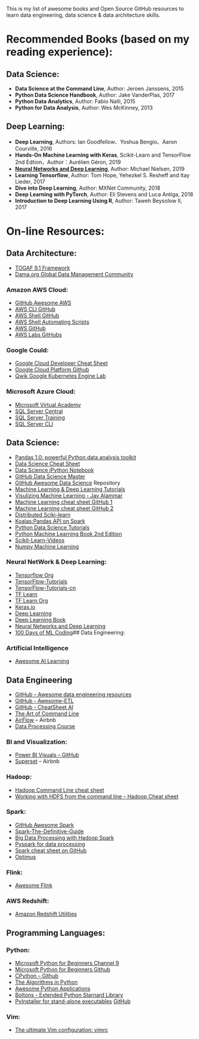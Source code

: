 This is my list of awesome books and Open Source GitHub resources to learn data engineering, data science & data architecture skills.

# Recommended Books (based on my reading experience):
## Data Science:
* __Data Science at the Command Line__, Author: Jeroen Janssens, 2015
* __Python Data Science Handbook__, Author: Jake VanderPlas, 2017
* __Python Data Analytics__, Author: Fabio Nalli, 2015
* __Python for Data Analysis__, Author: Wes McKinney, 2013

## Deep Learning:
* __Deep Learning__, Authors: Ian Goodfellow、Yoshua Bengio、Aaron Courville, 2016
* __Hands-On Machine Learning with Keras__, Scikit-Learn and TensorFlow 2nd Edtion，Author：Aurélien Géron, 2019
* __[Neural Networks and Deep Learning](http://neuralnetworksanddeeplearning.com/)__, Author: Michael Nielsen, 2019
* __Learning Tensorflow__, Author: Tom Hope, Yehezkel S. Resheff and Itay Lieder, 2017
* __Dive into Deep Learning__, Author: MXNet Community, 2018
* __Deep Learning with PyTorch__, Author: Eli Stevens and Luca Antiga, 2018
* __Introduction to Deep Learning Using R__, Author: Taweh Beysolow II, 2017


# On-line Resources:

## Data Architecture:
* [TOGAF 9.1 Framework](http://pubs.opengroup.org/architecture/togaf9-doc/arch/)
* [Dama.org Global Data Management Community](https://dama.org/content/body-knowledge)

### Amazon AWS Cloud:
* [GitHub Awesome AWS](https://github.com/open-guides/og-aws)
* [AWS CLI GitHub](https://github.com/aws/aws-cli)
* [AWS Shell GitHub](https://github.com/awslabs/aws-shell)
* [AWS Shell Automating Scripts](https://github.com/swoodford/aws)
* [AWS GitHub](https://github.com/aws)
* [AWS Labs GitHubs](https://github.com/awslabs)

### Google Could:
* [Google Cloud Developer Cheat Sheet](https://github.com/gregsramblings/google-cloud-4-words)
* [Google Cloud Platform Github](https://github.com/GoogleCloudPlatform)
* [Qwik Google Kubernetes Engine Lab](https://google.qwiklabs.com/focuses/878?catalog_rank=%7B%22rank%22%3A1%2C%22num_filters%22%3A0%2C%22has_search%22%3Atrue%7D&locale=en&parent=catalog&qlcampaign=1b-appdev-759&search_id=1952977)

### Microsoft Azure Cloud:
* [Microsoft Virtual Academy](http://www.microsoftvirtualacademy.com/)
* [SQL Server Central](http://www.sqlservercentral.com/)
* [SQL Server Training](http://www.sqlserver-training.com/)
* [SQL Server CLI](https://github.com/dbcli/mssql-cli)


## Data Science:
* [Pandas 1.0: powerful Python data analysis toolkit](https://dev.pandas.io/docs/index.html)
* [Data Science Cheat Sheet](https://github.com/abhat222/Data-Science--Cheat-Sheet)
* [Data Science iPython Notebook](https://github.com/donnemartin/data-science-ipython-notebooks)
* [GitHub Data Science Master](https://github.com/datasciencemasters/go)
* [GitHub Awesome Data Science](https://github.com/bulutyazilim/awesome-datascience) Repository
* [Machine Learning & Deep Learning Tutorials](https://github.com/ujjwalkarn/Machine-Learning-Tutorials/blob/master/README.md)
* [Visulizing Machine Learning - Jay Alammar](https://jalammar.github.io/)
* [Machine Learning cheat sheet GitHub 1](https://github.com/soulmachine/machine-learning-cheat-sheet)
* [Machine Learning cheat sheet GitHub 2](https://github.com/rcompton/ml_cheat_sheet)
* [Distributed Sciki-learn](https://github.com/Ibotta/sk-dist)
* [Koalas:Pandas API on Spark](https://github.com/databricks/koalas)
* [Python Data Science Tutorials](https://github.com/ujjwalkarn/DataSciencePython)
* [Python Machine Learning Book 2nd Edition](https://github.com/rasbt/python-machine-learning-book-2nd-edition)
* [Scikit-Learn-Videos](https://github.com/justmarkham/scikit-learn-videos)
* [Numpy Machine Learning](https://github.com/ddbourgin/numpy-ml)

### Neural NetWork & Deep Learning:
* [Tensorflow Org](https://www.tensorflow.org/)
* [TensorFlow-Tutorials](https://github.com/Hvass-Labs/TensorFlow-Tutorials)
* [TensorFlow-Tutorials-cn](https://github.com/czy36mengfei/tensorflow2_tutorials_chinese)
* [TF Learn](https://github.com/tflearn/tflearn)
* [TF Learn Org](http://tflearn.org/)
* [Keras.io](https://keras.io/)
* [Deep Learning](http://deeplearning.net/)
* [Deep Learning Book](http://www.deeplearningbook.org/)
* [Neural Networks and Deep Learning](http://www.deeplearningbook.org/)
* [100 Days of ML Coding](https://github.com/Avik-Jain/100-Days-Of-ML-Code)## Data Engineering:

### Artificial Intelligence
* [Awesome AI Learning](https://github.com/Niraj-Lunavat/Artificial-Intelligence)

## Data Engineering
* [GitHub – Awesome data engineering resources](https://github.com/igorbarinov/awesome-data-engineering#databases)
* [GitHub - Awesome-ETL](https://github.com/pawl/awesome-etl)
* [GitHub - CheatSheet AI](https://github.com/kailashahirwar/cheatsheets-ai)
* [The Art of Command Line](https://github.com/jlevy/the-art-of-command-line)
* [AirFlow](https://github.com/apache/incubator-airflow) – Airbnb
* [Data Processing Course](https://github.com/luisbelloch/data_processing_course)

### BI and Visualization:
* [Power BI Visuals – GitHub](https://github.com/Microsoft/PowerBI-visuals)
* [Superset](https://github.com/airbnb/superset) – Airbnb

### Hadoop:
* [Hadoop Command Line cheat sheet](http://danielnee.com/2015/02/hadoop-command-line-cheatsheet/)
* [Working with HDFS from the command line – Hadoop Cheat sheet](https://github.com/michiard/CLOUDS-LAB/blob/master/C-S.md)

### Spark:
* [GitHub Awesome Spark](https://github.com/awesome-spark/awesome-spark)
* [Spark-The-Definitive-Guide](https://github.com/databricks/Spark-The-Definitive-Guide)
* [Big Data Processing with Hadoop Spark](https://github.com/kingmolnar/Big-Data-Processing-with-Hadoop-Spark)
* [Pyspark for data processing](https://github.com/rdempsey/pyspark-for-data-processing)
* [Spark cheat sheet on GitHub](https://github.com/KjellSchubert/cheatsheets/blob/master/spark.md)
* [Optimus](https://github.com/ironmussa/Optimus)

### Flink:
* [Awesome Flink](https://github.com/wuchong/awesome-flink)

### AWS Redshift:
* [Amazon Redshift Utilities](https://github.com/awslabs/amazon-redshift-utils)

## Programming Languages:
### Python:
* [Microsoft Python for Beginners Channel 9](https://channel9.msdn.com/Series/Intro-to-Python-Development?WT.mc_id=python-c9-niner)
* [Microsoft Python for Beginners Github](https://github.com/microsoft/c9-python-getting-started)
* [CPython – Github](https://github.com/python/cpython)
* [The Algorithms in Python](https://github.com/TheAlgorithms/Python)
* [Awesome Python Applications](https://github.com/mahmoud/awesome-python-applications)
* [Boltons - Extended Python Starnard Library](https://github.com/mahmoud/boltons)
* [PyInstaller for stand-alone executables](http://www.pyinstaller.org) [GitHub](https://github.com/pyinstaller/pyinstaller/tree/0f31b35fe96de59e1a6faf692340a9ef93492472)

### Vim:
* [The ultimate Vim configuration: vimrc](https://github.com/amix/vimrc)

